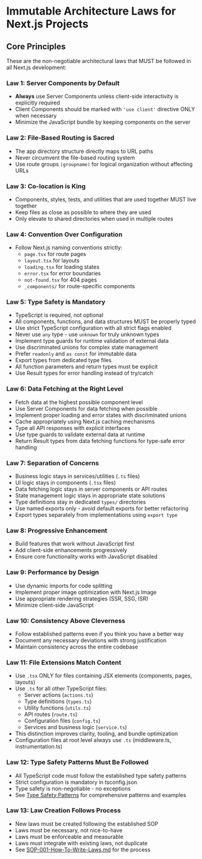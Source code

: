 # Immutable Architecture Laws for Next.js Projects

## Core Principles

These are the non-negotiable architectural laws that MUST be followed in all Next.js development:

### Law 1: Server Components by Default
- **Always** use Server Components unless client-side interactivity is explicitly required
- Client Components should be marked with `'use client'` directive ONLY when necessary
- Minimize the JavaScript bundle by keeping components on the server

### Law 2: File-Based Routing is Sacred
- The app directory structure directly maps to URL paths
- Never circumvent the file-based routing system
- Use route groups `(groupname)` for logical organization without affecting URLs

### Law 3: Co-location is King
- Components, styles, tests, and utilities that are used together MUST live together
- Keep files as close as possible to where they are used
- Only elevate to shared directories when used in multiple routes

### Law 4: Convention Over Configuration
- Follow Next.js naming conventions strictly:
  - `page.tsx` for route pages
  - `layout.tsx` for layouts
  - `loading.tsx` for loading states
  - `error.tsx` for error boundaries
  - `not-found.tsx` for 404 pages
  - `_components/` for route-specific components

### Law 5: Type Safety is Mandatory
- TypeScript is required, not optional
- All components, functions, and data structures MUST be properly typed
- Use strict TypeScript configuration with all strict flags enabled
- Never use `any` type - use `unknown` for truly unknown types
- Implement type guards for runtime validation of external data
- Use discriminated unions for complex state management
- Prefer `readonly` and `as const` for immutable data
- Export types from dedicated type files
- All function parameters and return types must be explicit
- Use Result types for error handling instead of try/catch

### Law 6: Data Fetching at the Right Level
- Fetch data at the highest possible component level
- Use Server Components for data fetching when possible
- Implement proper loading and error states with discriminated unions
- Cache appropriately using Next.js caching mechanisms
- Type all API responses with explicit interfaces
- Use type guards to validate external data at runtime
- Return Result types from data fetching functions for type-safe error handling

### Law 7: Separation of Concerns
- Business logic stays in services/utilities (`.ts` files)
- UI logic stays in components (`.tsx` files)
- Data fetching logic stays in server components or API routes
- State management logic stays in appropriate state solutions
- Type definitions stay in dedicated `types/` directories
- Use named exports only - avoid default exports for better refactoring
- Export types separately from implementations using `export type`

### Law 8: Progressive Enhancement
- Build features that work without JavaScript first
- Add client-side enhancements progressively
- Ensure core functionality works with JavaScript disabled

### Law 9: Performance by Design
- Use dynamic imports for code splitting
- Implement proper image optimization with Next.js Image
- Use appropriate rendering strategies (SSR, SSG, ISR)
- Minimize client-side JavaScript

### Law 10: Consistency Above Cleverness
- Follow established patterns even if you think you have a better way
- Document any necessary deviations with strong justification
- Maintain consistency across the entire codebase

### Law 11: File Extensions Match Content
- Use `.tsx` ONLY for files containing JSX elements (components, pages, layouts)
- Use `.ts` for all other TypeScript files:
  - Server actions (`actions.ts`)
  - Type definitions (`types.ts`)
  - Utility functions (`utils.ts`)
  - API routes (`route.ts`)
  - Configuration files (`config.ts`)
  - Services and business logic (`service.ts`)
- This distinction improves clarity, tooling, and bundle optimization
- Configuration files at root level always use `.ts` (middleware.ts, instrumentation.ts)

### Law 12: Type Safety Patterns Must Be Followed
- All TypeScript code must follow the established type safety patterns
- Strict configuration is mandatory in tsconfig.json
- Type safety is non-negotiable - no exceptions
- See [Type Safety Patterns](./02-type-safety-patterns.md) for comprehensive patterns and examples

### Law 13: Law Creation Follows Process
- New laws must be created following the established SOP
- Laws must be necessary, not nice-to-have
- Laws must be enforceable and measurable
- Laws must integrate with existing laws, not duplicate
- See [SOP-001-How-To-Write-Laws.md](./SOP-001-How-To-Write-Laws.md) for the process